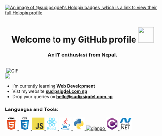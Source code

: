 [![An image of @sudipsigdel's Holopin badges, which is a link to view their full Holopin profile](https://holopin.me/sudipsigdel)](https://holopin.io/@sudipsigdel)
<h1 align="center"> Welcome to my GitHub profile <img src="https://media.giphy.com/media/Qilx8dKjHI7FP3Mn5K/giphy.gif" width="50px" height="50px"></h1>
<h3 align="center">An IT enthusiast from Nepal.</h3>
<br /> 
<img align="right" alt="GIF" src="https://media.giphy.com/media/f3iwJFOVOwuy7K6FFw/giphy.gif"  width="500" height="auto" />

![](https://komarev.com/ghpvc/?username=sudipsigdel&style=for-the-badge&label=My+Profile+Visitors&color=db0606)

- I’m currently learning **Web Development**
- Vist my website <a href = "https://sudipsigdel.com.np" target = "_blank"> **sudipsigdel.com.np** </a>
- Drop your queries on  **hello@sudipsigdel.com.np**

<h3 align="left">Languages and Tools:</h3>
<p align="left"> 
  <a href="https://www.w3.org/html/" target="_blank" rel="noreferrer"> 
    <img src="https://raw.githubusercontent.com/devicons/devicon/master/icons/html5/html5-original-wordmark.svg" alt="html5" width="40" height="40"/> 
  </a> 
  
  <a href="https://www.w3schools.com/css/" target="_blank" rel="noreferrer"> 
    <img src="https://raw.githubusercontent.com/devicons/devicon/master/icons/css3/css3-original-wordmark.svg" alt="css3" width="40" height="40"/> 
  </a>
  
  <a href="https://developer.mozilla.org/en-US/docs/Web/JavaScript" target="_blank" rel="noreferrer"> 
    <img src="https://raw.githubusercontent.com/devicons/devicon/master/icons/javascript/javascript-original.svg" alt="javascript" width="40" height="40"/> 
  </a> 

  <a href="https://reactjs.org/" target="_blank" rel="noreferrer"> 
    <img src="https://raw.githubusercontent.com/devicons/devicon/master/icons/react/react-original-wordmark.svg" alt="react" width="40" height="40"/> 
  </a> 

  <a href="https://www.java.com" target="_blank" rel="noreferrer"> 
    <img src="https://raw.githubusercontent.com/devicons/devicon/master/icons/java/java-original.svg" alt="java" width="40" height="40"/> 
  </a>  
  
  <a href="https://www.python.org" target="_blank" rel="noreferrer"> 
    <img src="https://raw.githubusercontent.com/devicons/devicon/master/icons/python/python-original.svg" alt="python" width="40" height="40"/> 
  </a> 
  
  <a href="https://www.djangoproject.com/" target="_blank" rel="noreferrer"> 
    <img src="https://cdn.worldvectorlogo.com/logos/django.svg" alt="django" width="40" height="40"/> 
  </a>
   
  <a href="https://www.w3schools.com/cs/" target="_blank" rel="noreferrer"> 
    <img src="https://raw.githubusercontent.com/devicons/devicon/master/icons/csharp/csharp-original.svg" alt="csharp" width="40" height="40"/> 
  </a> 
  
  <a href="https://dotnet.microsoft.com/" target="_blank" rel="noreferrer"> 
    <img src="https://raw.githubusercontent.com/devicons/devicon/master/icons/dot-net/dot-net-original-wordmark.svg" alt="dotnet" width="40" height="40"/> 
  </a>  
</p>
